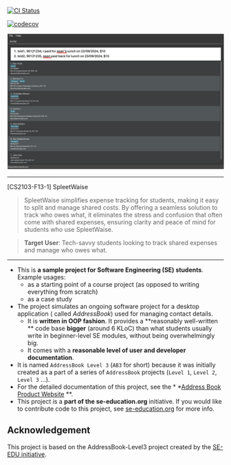 [![CI Status](https://github.com/se-edu/addressbook-level3/workflows/Java%20CI/badge.svg)](https://github.com/AY2425S1-CS2103-F13-1/tp/actions)

[![codecov](https://codecov.io/gh/AY2425S1-CS2103-F13-1/tp/graph/badge.svg?token=91MOH0UZHU)](https://codecov.io/gh/AY2425S1-CS2103-F13-1/tp)

![Ui](docs/images/Ui.png)

---
[CS2103-F13-1] SpleetWaise

> SpleetWaise simplifies expense tracking for students, making it easy to split
and manage shared costs. By offering a seamless solution to track who owes what,
it eliminates the stress and confusion that often come with shared expenses,
ensuring clarity and peace of mind for students who use SpleetWaise.

> **Target User**: Tech-savvy students looking to track shared expenses and manage who owes what.

---

* This is **a sample project for Software Engineering (SE) students**.<br>
  Example usages:
    * as a starting point of a course project (as opposed to writing everything
      from scratch)
    * as a case study
* The project simulates an ongoing software project for a desktop application (
  called _AddressBook_) used for managing contact details.
    * It is **written in OOP fashion**. It provides a **reasonably well-written
      ** code base **bigger** (around 6 KLoC) than what students usually write
      in beginner-level SE modules, without being overwhelmingly big.
    * It comes with a **reasonable level of user and developer documentation**.
* It is named `AddressBook Level 3` (`AB3` for short) because it was initially
  created as a part of a series of `AddressBook` projects (`Level 1`, `Level 2`,
  `Level 3` ...).
* For the detailed documentation of this project, see the *
  *[Address Book Product Website](https://se-education.org/addressbook-level3)
  **.
* This project is a **part of the se-education.org** initiative. If you would
  like to contribute code to this project,
  see [se-education.org](https://se-education.org/#contributing-to-se-edu) for
  more info.


## Acknowledgement

This project is based on the AddressBook-Level3 project created by the [SE-EDU initiative](https://se-education.org).